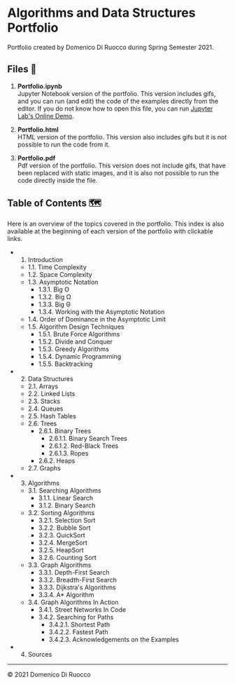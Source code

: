 # Algorithms and Data Structures Portfolio

Portfolio created by Domenico Di Ruocco during Spring Semester 2021.

## Files 📂

1. **Portfolio.ipynb**<br/>
Jupyter Notebook version of the portfolio. This version includes gifs, and you can run (and edit) the code of the examples directly from the editor.
If you do not know how to open this file, you can run [Jupyter Lab's Online Demo](https://mybinder.org/v2/gh/jupyterlab/jupyterlab-demo/master?urlpath=lab/tree/demo).

2. **Portfolio.html**<br/>
HTML version of the portfolio. This version also includes gifs but it is not possible to run the code from it.

3. **Portfolio.pdf**<br/>
Pdf version of the portfolio. This version does not include gifs, that have been replaced with static images, and it is also not possible to run the code directly inside the file.

## Table of Contents 🗺

Here is an overview of the topics covered in the portfolio. This index is also available at the beginning of each version of the portfolio with clickable links.

- 1. Introduction
    - 1.1. Time Complexity
    - 1.2. Space Complexity
    - 1.3. Asymptotic Notation
        - 1.3.1. Big O 
        - 1.3.2. Big Ω  
        - 1.3.3. Big Θ
        - 1.3.4. Working with the Asymptotic Notation
    - 1.4. Order of Dominance in the Asymptotic Limit
    - 1.5. Algorithm Design Techniques
        - 1.5.1. Brute Force Algorithms
        - 1.5.2. Divide and Conquer
        - 1.5.3. Greedy Algorithms
        - 1.5.4. Dynamic Programming
        - 1.5.5. Backtracking
- 2. Data Structures
    - 2.1. Arrays
    - 2.2. Linked Lists
    - 2.3. Stacks
    - 2.4. Queues
    - 2.5. Hash Tables
    - 2.6. Trees
        - 2.6.1. Binary Trees
            - 2.6.1.1. Binary Search Trees
            - 2.6.1.2. Red-Black Trees
            - 2.6.1.3. Ropes
        - 2.6.2. Heaps
    - 2.7. Graphs
- 3. Algorithms
    - 3.1. Searching Algorithms
        - 3.1.1. Linear Search
        - 3.1.2. Binary Search
    - 3.2. Sorting Algorithms
        - 3.2.1. Selection Sort
        - 3.2.2. Bubble Sort
        - 3.2.3. QuickSort
        - 3.2.4. MergeSort
        - 3.2.5. HeapSort
        - 3.2.6. Counting Sort
    - 3.3. Graph Algorithms
        - 3.3.1. Depth-First Search
        - 3.3.2. Breadth-First Search
        - 3.3.3. Dijkstra's Algorithms
        - 3.3.4. A* Algorithm
    - 3.4. Graph Algorithms In Action
        - 3.4.1. Street Networks In Code
        - 3.4.2. Searching for Paths
            - 3.4.2.1. Shortest Path
            - 3.4.2.2. Fastest Path
            - 3.4.2.3. Acknowledgements on the Examples
- 4. Sources

<hr/>
<p style="width:100%; align-text:center;">© 2021 Domenico Di Ruocco</p>
